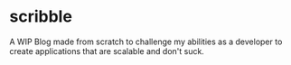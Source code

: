 # scribble

A WIP Blog made from scratch to challenge my abilities as a developer to create applications that are scalable and don't suck. 
